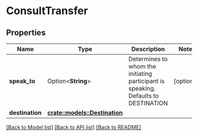 # ConsultTransfer

## Properties

Name | Type | Description | Notes
------------ | ------------- | ------------- | -------------
**speak_to** | Option<**String**> | Determines to whom the initiating participant is speaking. Defaults to DESTINATION | [optional]
**destination** | [**crate::models::Destination**](Destination.md) |  | 

[[Back to Model list]](../README.md#documentation-for-models) [[Back to API list]](../README.md#documentation-for-api-endpoints) [[Back to README]](../README.md)


